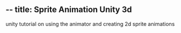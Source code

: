 --
title: Sprite Animation Unity 3d
--

unity tutorial on using the animator and creating 2d sprite animations
